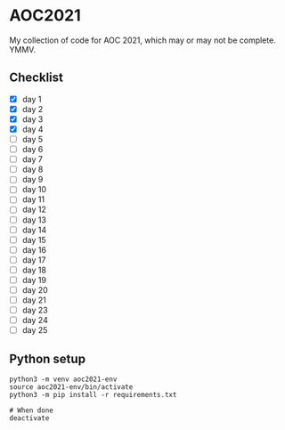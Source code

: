 # AOC2021

My collection of code for AOC 2021, which may or may not be complete. YMMV.

## Checklist
- [X] day 1
- [X] day 2
- [X] day 3
- [X] day 4
- [ ] day 5
- [ ] day 6
- [ ] day 7
- [ ] day 8
- [ ] day 9
- [ ] day 10
- [ ] day 11
- [ ] day 12
- [ ] day 13
- [ ] day 14
- [ ] day 15
- [ ] day 16
- [ ] day 17
- [ ] day 18
- [ ] day 19
- [ ] day 20
- [ ] day 21
- [ ] day 23
- [ ] day 24
- [ ] day 25

## Python setup
```
python3 -m venv aoc2021-env
source aoc2021-env/bin/activate
python3 -m pip install -r requirements.txt

# When done
deactivate
```
